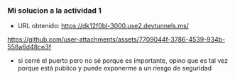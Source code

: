 ### Mi solucion a la actividad 1
- URL obtenido: https://dk12f0bl-3000.use2.devtunnels.ms/



https://github.com/user-attachments/assets/7709044f-3786-4539-934b-558a6d48ce3f

- si cerré el puerto pero no sé porque es importante, opino que es tal vez porque está publico y puede exponerme a un riesgo de seguridad

